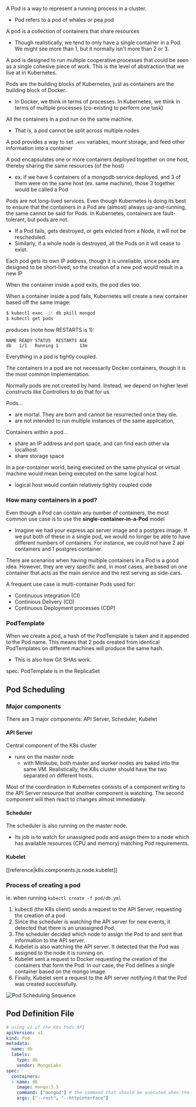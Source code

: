 A Pod is a way to represent a running process in a cluster.
- Pod refers to a pod of whales or pea pod

A pod is a collection of containers that share resources
- Though realistically, we tend to only have a single container in a Pod. We might see more than 1, but it normally isn't more than 2 or 3.

A pod is designed to run multiple cooperative processes that could be seen as a single cohesive piece of work. This is the level of abstraction that we live at in Kubernetes.

Pods are the building blocks of Kubernetes, just as containers are the building block of Docker.
- In Docker, we think in terms of processes. In Kubernetes, we think in terms of multiple processes (co-existing to perform one task)

All the containers in a pod run on the same machine.
- That is, a pod cannot be split across multiple nodes

A pod provides a way to set `.env` variables, mount storage, and feed other information into a container

A pod encapsulates one or more containers deployed together on one host, thereby sharing the same resources (of the host)
- ex. if we have 5 containers of a mongodb service deployed, and 3 of them were on the same host (ex. same machine), those 3 together would be called a Pod

Pods are not long-lived services. Even though Kubernetes is doing its best to ensure that the containers in a Pod are (almost) always up-and-running, the same cannot be said for Pods. In Kubernetes, containers are fault-tolerant, but pods are not.

- If a Pod fails, gets destroyed, or gets evicted from a Node, it will not be rescheduled.
- Similarly, if a whole node is destroyed, all the Pods on it will cease to exist.

Each pod gets its own IP address, though it is unreliable, since pods are designed to be short-lived; so the creation of a new pod would result in a new IP

When the container inside a pod exits, the pod dies too.

When a container inside a pod fails, Kubernetes will create a new container based off the same image:

```sh
$ kubectl exec -it db pkill mongod
$ kubectl get pods
```

produces (note how RESTARTS is 1):

```
NAME READY STATUS  RESTARTS AGE
db   1/1   Running 1        13m
```

Everything in a pod is tightly coupled.

The containers in a pod are not necessarily Docker containers, though it is the most common implementation.

Normally pods are not created by hand. Instead, we depend on higher level constructs like Controllers to do that for us.

Pods...
- are mortal. They are born and cannot be resurrected once they die.
- are not intended to run multiple instances of the same application,

Containers within a pod...
- share an IP address and port space, and can find each other via localhost.
- share storage space

In a pre-container world, being executed on the same physical or virtual machine would mean being executed on the same logical host.

- logical host would contain relatively tightly coupled code

### How many containers in a pod?

Even though a Pod can contain any number of containers, the most common use case is to use the **single-container-in-a-Pod** model

- Imagine we had your express api server image and a postgres image. If we put both of these in a single pod, we would no longer be able to have different numbers of containers. For instance, we could not have 2 api containers and 1 postgres container.

There are scenarios when having multiple containers in a Pod is a good idea. However, they are very specific and, in most cases, are based on one container that acts as the main service and the rest serving as side-cars.

A frequent use case is multi-container Pods used for:

- Continuous integration (CI)
- Continious Delivery (CD)
- Continuous Deployment processes (CDP)

### PodTemplate

When we create a pod, a hash of the PodTemplate is taken and it appended to the Pod name. This means that 2 pods created from identical PodTemplates on different machines will produce the same hash.

- This is also how Git SHAs work.

spec: PodTemplate is in the ReplicaSet

## Pod Scheduling

### Major components

There are 3 major components: API Server, Scheduler, Kubelet

#### API Server

Central component of the K8s cluster

- runs on the master node
  - with Minikube, both master and worker nodes are baked into the same VM. Realistically, the K8s cluster should have the two separated on different hosts.

Most of the coordination in Kubernetes consists of a component writing to the API Server resource that another component is watching. The second component will then react to changes almost immediately.

#### Scheduler

The scheduler is also running on the master node.

- Its job is to watch for unassigned pods and assign them to a node which has available resources (CPU and memory) matching Pod requirements.

#### Kubelet

[[reference|k8s.components.js.node.kubelet]]

### Process of creating a pod

ie. when running `kubectl create -f pod/db.yml`

1. kubectl (the K8s client) sends a request to the API Server, requesting the creation of a pod
2. Since the scheduler is watching the API server for new events, it detected that there is an unassigned Pod.
3. The scheduler decided which node to assign the Pod to and sent that information to the API server.
4. Kubelet is also watching the API server. It detected that the Pod was assigned to the node it is running on.
5. Kubelet sent a request to Docker requesting the creation of the containers that form the Pod. In our case, the Pod defines a single container based on the mongo image.
6. Finally, Kubelet sent a request to the API server notifying it that the Pod was created successfully.

![Pod Scheduling Sequence](/assets/images/2021-05-28-11-22-21.png)

## Pod Definition File

```yml
# using v1 of the K8s Pods API
apiVersion: v1
kind: Pod
metadata:
  name: db
  labels:
    type: db
    vendor: MongoLabs
spec:
  containers:
  - name: db
    image: mongo:3.3
    command: ["mongod"] # the command that should be executed when the container starts
    args: ["--rest", "--httpinterface"]

```

